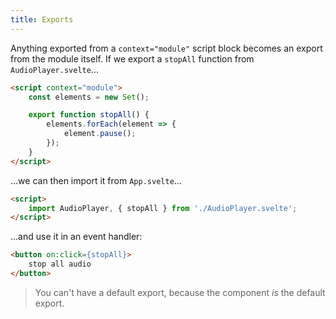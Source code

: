 ```yaml
---
title: Exports
---
```


Anything exported from a `context="module"` script block becomes an export from the module itself. If we export a `stopAll` function from `AudioPlayer.svelte`...

```html
<script context="module">
	const elements = new Set();

	export function stopAll() {
		elements.forEach(element => {
			element.pause();
		});
	}
</script>
```

...we can then import it from `App.svelte`...

```html
<script>
	import AudioPlayer, { stopAll } from './AudioPlayer.svelte';
</script>
```

...and use it in an event handler:

```html
<button on:click={stopAll}>
	stop all audio
</button>
```

> You can't have a default export, because the component *is* the default export.